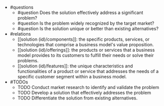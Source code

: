 - #questions
	- #question Does the solution effectively address a significant problem?
	- #question Is the problem widely recognized by the target market?
	- #question Is the solution unique or better than existing alternatives?
- #relations
	- [[solution (id)/components]]: the specific products, services, or technologies that comprise a business model's value proposition.
	- [[solution (id)/offerings]]: the products or services that a business model provides to its customers to fulfill their needs or solve their problems.
	- [[solution (id)/features]]: the unique characteristics and functionalities of a product or service that addresses the needs of a specific customer segment within a business model.
- #TODOs
	- TODO Conduct market research to identify and validate the problem
	- TODO  Develop a solution that effectively addresses the problem
	- TODO  Differentiate the solution from existing alternatives.











